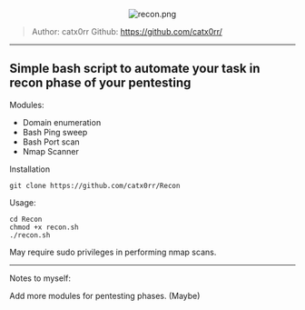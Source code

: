 
<p align="center">
  <img src="https://github.com/catx0rr/Recon/tree/master/img/recon.png" alt="recon.png">
</p>

> Author: catx0rr
> Github: https://github.com/catx0rr/

--- 
## Simple bash script to automate your task in recon phase of your pentesting

Modules:

- Domain enumeration
- Bash Ping sweep
- Bash Port scan
- Nmap Scanner

Installation
```shell
git clone https://github.com/catx0rr/Recon
```

Usage:
```shell
cd Recon
chmod +x recon.sh
./recon.sh
```

May require sudo privileges in performing nmap scans.


---
Notes to myself:

Add more modules for pentesting phases. (Maybe)
